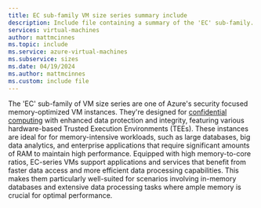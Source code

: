 ```yaml
---
title: EC sub-family VM size series summary include
description: Include file containing a summary of the 'EC' sub-family.
services: virtual-machines
author: mattmcinnes
ms.topic: include
ms.service: azure-virtual-machines
ms.subservice: sizes
ms.date: 04/19/2024
ms.author: mattmcinnes
ms.custom: include file
---
```


The 'EC' sub-family of VM size series are one of Azure's security focused memory-optimized VM instances. They're designed for [confidential computing](/azure/confidential-computing/overview-azure-products) with enhanced data protection and integrity, featuring various hardware-based Trusted Execution Environments (TEEs). These instances are ideal for for memory-intensive workloads, such as large databases, big data analytics, and enterprise applications that require significant amounts of RAM to maintain high performance. Equipped with high memory-to-core ratios, EC-series VMs support applications and services that benefit from faster data access and more efficient data processing capabilities. This makes them particularly well-suited for scenarios involving in-memory databases and extensive data processing tasks where ample memory is crucial for optimal performance.
